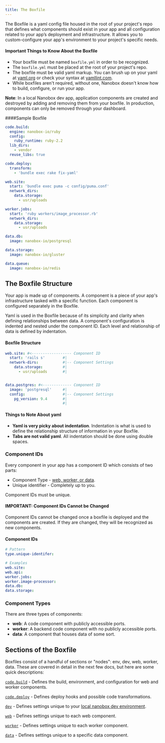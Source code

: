 ```yaml
---
title: The Boxfile
---
```


The Boxfile is a yaml config file housed in the root of your project's repo that defines what components should exist in your app and all configuration related to your app’s deployment and infrastructure. It allows you to custom-configure your app's environment to your project's specific needs.

#### Important Things to Know About the Boxfile
- Your boxfile must be named `boxfile.yml` in order to be recognized.
- The `boxfile.yml` must be placed at the root of your project's repo.
- The boxfile must be valid yaml markup. You can brush up on your yaml at [yaml.org](http://yaml.org/start.html) or check your syntax at [yamllint.com](http://www.yamllint.com/).
- While boxfiles aren't required, without one, Nanobox doesn't know how to build, configure, or run your app.

**Note**: In a local Nanobox dev app, application components are created and destroyed by adding and removing them from your boxfile. In production, components can only be removed through your dashboard.

####Sample Boxfile
```yaml
code.build:
  engine: nanobox-io/ruby
  config:
    ruby_runtime: ruby-2.2
  lib_dirs:
    - vendor
  reuse_libs: true

code.deploy:
  transform:
    - 'bundle exec rake fix-yaml'

web.site:
  start: 'bundle exec puma -c config/puma.conf'
  network_dirs:
    data.storage:
      - usr/uploads

worker.jobs:
  start: 'ruby workers/image_processor.rb'
  network_dirs:
    data.storage:
      - usr/uploads

data.db:
  image: nanobox-io/postgresql

data.storage:
  image: nanobox-io/gluster

data.queue:
  image: nanobox-io/redis
```

## The Boxfile Structure

Your app is made up of components. A component is a piece of your app's infrastructure tasked with a specific function. Each component is configured separately in the Boxfile.

Yaml is used in the Boxfile because of its simplicity and clarity when defining relationships between data. A component's configuration is indented and nested under the component ID. Each level and relationship of data is defined by indentation.

#### Boxfile Structure

```yaml
web.site: #<------------------ Component ID
  start: 'rails s'        #|
  network-dirs:           #|-- Component Settings
    data.storage:         #|
      - usr/uploads       #|


data.postgres: #<------------- Component ID
  image: 'postgresql'     #|
  config:                 #|-- Component Settings
    pg_version: 9.4       #|
                          #|
```

#### Things to Note About yaml
- **Yaml is very picky about indentation**. Indentation is what is used to define the relationship structure of information in your Boxfile.
- **Tabs are not valid yaml**. All indentation should be done using double spaces.

### Component IDs
Every component in your app has a component ID which consists of two parts:

- Component Type - [web, worker, or data](#component-types).
- Unique identifier - Completely up to you.

Component IDs must be unique.

#### IMPORTANT: Component IDs Cannot be Changed
Component IDs cannot be changed once a boxfile is deployed and the components are created. If they are changed, they will be recognized as new components.

#### Component IDs
```yaml
# Pattern
type.unique-identifer:

# Examples
web.site:
web.api:
worker.jobs:
worker.image-processor:
data.db:
data.storage:
```

### Component Types
There are three types of components:

- **web**: A code component with publicly accessible ports.
- **worker**: A backend code component with no publicly accessible ports.
- **data**: A component that houses data of some sort.

## Sections of the Boxfile
Boxfiles consist of a handful of sections or "nodes": env, dev, web, worker, data. These are covered in detail in the next few docs, but here are some quick descriptions:

[`code.build`](/app-config/boxfile/code-build/) - Defines the build, environment, and configuration for web and worker components.

[`code.deploy`](/app-config/boxfile/code-deploy/) - Defines deploy hooks and possible code transformations.

[`dev`](/app-config/boxfile/dev) - Defines settings unique to your [local nanobox dev environment](/local-dev/).  

[`web`](/app-config/boxfile/web/) - Defines settings unique to each web component.  

[`worker`](/app-config/boxfile/worker/) - Defines settings unique to each worker component.  

[`data`](/app-config/boxfile/data/) - Defines settings unique to a specific data component.  
